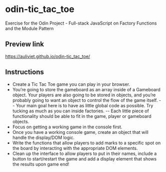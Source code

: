# odin-tic_tac_toe
Exercise for the Odin Project - Full-stack JavaScript on Factory Functions and the Module Pattern

## Preview link
https://auliviet.github.io/odin-tic_tac_toe/

## Instructions
- Create a Tic Tac Toe game you can play in your browser.
- You’re going to store the gameboard as an array inside of a Gameboard object. Your players are also going to be stored in objects, and you’re probably going to want an object to control the flow of the game itself.
-- Your main goal here is to have as little global code as possible. Try tucking as much as you can inside factories.
-- Each little piece of functionality should be able to fit in the game, player or gameboard objects.
- Focus on getting a working game in the console first. 
- Once you have a working console game, create an object that will handle the display/DOM logic.
- Write the functions that allow players to add marks to a specific spot on the board by interacting with the appropriate DOM elements.
- Clean up the interface to allow players to put in their names, include a button to start/restart the game and add a display element that shows the results upon game end!
